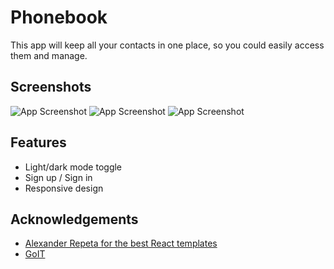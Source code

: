 
# Phonebook

This app will keep all your contacts in one place, so you could easily access them and manage.


## Screenshots

![App Screenshot](https://snipboard.io/D5cKBg.jpg)
![App Screenshot](https://snipboard.io/qAgWpk.jpg)
![App Screenshot](https://snipboard.io/0UuK9P.jpg)



## Features

- Light/dark mode toggle
- Sign up / Sign in
- Responsive design


## Acknowledgements

 - [Alexander Repeta for the best React templates](https://github.com/luxplanjay)
 - [GoIT](https://m.goit.global/ua/new/?admitad_uid=aa6fa730ff1f919f3624c7b75dadaee1&utm_source=admitad&utm_medium=1931406)

